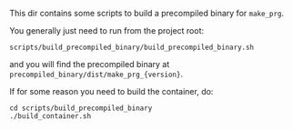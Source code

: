 This dir contains some scripts to build a precompiled binary for `make_prg`.

You generally just need to run from the project root:
```
scripts/build_precompiled_binary/build_precompiled_binary.sh
```
and you will find the precompiled binary at `precompiled_binary/dist/make_prg_{version}`.

If for some reason you need to build the container, do:
```
cd scripts/build_precompiled_binary
./build_container.sh
```
